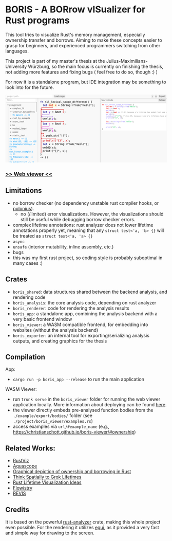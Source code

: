 # BORIS - A BORrow vISualizer for Rust programs

This tool tries to visualize Rust's memory management, especially ownership transfer and borrows.
Aiming to make these concepts easier to grasp for beginners, and experienced programmers switching from other languages.

This project is part of my master's thesis at the Julius-Maximilians-University Würzburg, so the main focus is currently on finishing the thesis, not adding more features and fixing bugs ( feel free to do so, though :) )

For now it is a standalone program, but IDE integration may be something to look into for the future.

![](/imgs/app_example.png)

### [>> Web viewer <<](https://christianschott.github.io/boris-viewer/#ownership)

## Limitations

- no borrow checker (no dependency unstable rust compiler hooks, or [polonius](https://github.com/rust-lang/polonius)).
  - no (/limited) error visualizations. However, the visualizations should still be useful while debugging borrow checker errors.
- complex lifetime annotations: rust analyzer does not lower lifetime annotations properly yet, meaning that any `struct test<'a, 'b> {}` will be treated as `struct test<'a, 'a> {}`
- `async`
- `unsafe` (interior mutability, inline assembly, etc.)
- bugs
- this was my first rust project, so coding style is probably suboptimal in many cases :)

## Crates

- `boris_shared`: data structures shared between the backend analysis, and rendering code
- `boris_analysis`: the core analysis code, depending on rust analyzer
- `boris_renderer`: code for rendering the analysis results
- `boris_app`: a standalone app, combining the analysis backend with a very basic frontend window
- `boris_viewer`: a WASM compatible frontend, for embedding into websites (without the analysis backend)
- `boris_exporter`: an internal tool for exporting/serializing analysis outputs, and creating graphics for the thesis

## Compilation

App:

- `cargo run -p boris_app --release` to run the main application

WASM Viewer:

- run `trunk serve` in the `boris_viewer` folder for running the web viewer application locally. More information about deploying can be found [here](https://github.com/emilk/eframe_template#web-locally).
- the viewer directly embeds pre-analysed function bodies from the `./example/export/bodies/` folder (see `./project/boris_viewer/examples.rs`)
- access examples via `url/#example_name` (e.g., https://christianschott.github.io/boris-viewer/#ownership)

## Related Works:

- [RustViz](https://github.com/rustviz/rustviz)
- [Aquascope](https://github.com/cognitive-engineering-lab/aquascope)
- [Graphical depiction of ownership and borrowing in Rust](https://rufflewind.com/2017-02-15/rust-move-copy-borrow)
- [Think Spatially to Grok Lifetimes](https://www.justanotherdot.com/posts/think-spatially-to-grok-lifetimes.html)
- [Rust Lifetime Visualization Ideas](https://blog.adamant-lang.org/2019/rust-lifetime-visualization-ideas/)
- [Flowistry](https://github.com/willcrichton/flowistry/)
- [REVIS](https://marketplace.visualstudio.com/items?itemName=weirane.errorviz)

## Credits

It is based on the powerful [rust-analyzer](https://github.com/rust-lang/rust-analyzer) crate, making this whole project even possible.
For the rendering it utilizes [egui](https://github.com/emilk/egui), as it provided a very fast and simple way for drawing to the screen.
